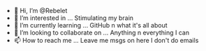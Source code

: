 - 👋 Hi, I’m @Rebelet
- 👀 I’m interested in ... Stimulating my brain 
- 🌱 I’m currently learning ... GitHub n what it's all about 
- 💞️ I’m looking to collaborate on ... Anything n everything I can 
- 📫 How to reach me ... Leave me msgs on here I don't do emails 

<!---
Rebelet/Rebelet is a ✨ special ✨ repository because its `README.md` (this file) appears on your GitHub profile.
You can click the Preview link to take a look at your changes.
--->
